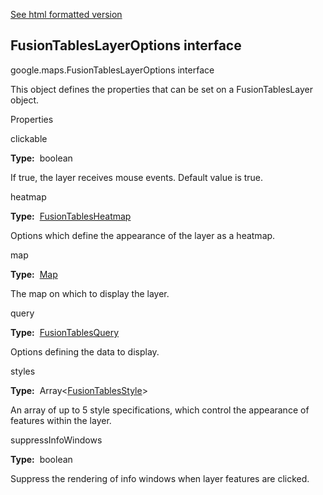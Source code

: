 [See html formatted version](https://huasofoundries.github.io/google-maps-documentation/FusionTablesLayerOptions.html)


FusionTablesLayerOptions interface
----------------------------------

google.maps.FusionTablesLayerOptions interface

This object defines the properties that can be set on a FusionTablesLayer object.

Properties

clickable

**Type:**  boolean

If true, the layer receives mouse events. Default value is true.

heatmap

**Type:**  [FusionTablesHeatmap](https://github.com/amenadiel/google-maps-documentation/blob/master/docs/FusionTablesHeatmap.md)

Options which define the appearance of the layer as a heatmap.

map

**Type:**  [Map](https://github.com/amenadiel/google-maps-documentation/blob/master/docs/Map.md)

The map on which to display the layer.

query

**Type:**  [FusionTablesQuery](https://github.com/amenadiel/google-maps-documentation/blob/master/docs/FusionTablesQuery.md)

Options defining the data to display.

styles

**Type:**  Array<[FusionTablesStyle](https://github.com/amenadiel/google-maps-documentation/blob/master/docs/FusionTablesStyle.md)\>

An array of up to 5 style specifications, which control the appearance of features within the layer.

suppressInfoWindows

**Type:**  boolean

Suppress the rendering of info windows when layer features are clicked.